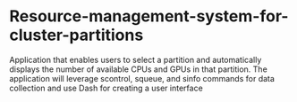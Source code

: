 # Resource-management-system-for-cluster-partitions
Application that enables users to select a partition and automatically displays the number of available CPUs and GPUs in that partition. The application will leverage scontrol, squeue, and sinfo commands for data collection and use Dash for creating a user interface
